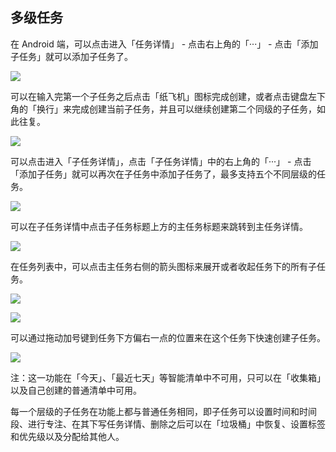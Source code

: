 ## 多级任务

在 Android 端，可以点击进入「任务详情」 - 点击右上角的「···」 - 点击「添加子任务」就可以添加子任务了。

![](../../images/android/103.png)

可以在输入完第一个子任务之后点击「纸飞机」图标完成创建，或者点击键盘左下角的「换行」来完成创建当前子任务，并且可以继续创建第二个同级的子任务，如此往复。

![](../../images/android/104.png)

可以点击进入「子任务详情」，点击「子任务详情」中的右上角的「···」 - 点击「添加子任务」就可以再次在子任务中添加子任务了，最多支持五个不同层级的任务。

![](../../images/android/105.png)

可以在子任务详情中点击子任务标题上方的主任务标题来跳转到主任务详情。

![](../../images/android/106.png)

在任务列表中，可以点击主任务右侧的箭头图标来展开或者收起任务下的所有子任务。

![](../../images/android/107.png)

![](../../images/android/108.png)

可以通过拖动加号键到任务下方偏右一点的位置来在这个任务下快速创建子任务。

![](../../images/android/109.png)

注：这一功能在「今天」、「最近七天」等智能清单中不可用，只可以在「收集箱」以及自己创建的普通清单中可用。

每一个层级的子任务在功能上都与普通任务相同，即子任务可以设置时间和时间段、进行专注、在其下写任务详情、删除之后可以在「垃圾桶」中恢复、设置标签和优先级以及分配给其他人。
